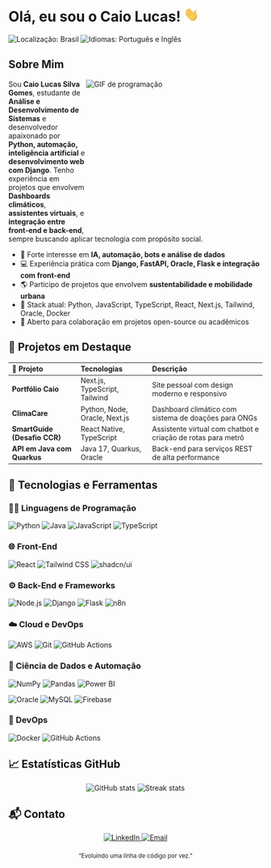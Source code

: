 # Olá, eu sou o **Caio Lucas!** <img src="https://raw.githubusercontent.com/moit-bytes/Profile/main/Hi.gif" width="30px"/>

<p>
  <img src="https://img.shields.io/badge/Moro-Brasil-green" alt="Localização: Brasil" />
  <img src="https://img.shields.io/badge/Idiomas-Português%20%7C%20Inglês-brightgreen" alt="Idiomas: Português e Inglês" />
</p>

##  Sobre Mim

<img align="right" alt="GIF de programação" src="https://media.giphy.com/media/SWoSkN6DxTszqIKEqv/giphy.gif" width="350" height="300" />

Sou **Caio Lucas Silva Gomes**, estudante de **Análise e Desenvolvimento de Sistemas** e desenvolvedor apaixonado por **Python, automação, inteligência artificial** e **desenvolvimento web com Django**. Tenho experiência em projetos que envolvem **Dashboards climáticos**, **assistentes virtuais**, e **integração entre front-end e back-end**, sempre buscando aplicar tecnologia com propósito social.

* 🧠 Forte interesse em **IA, automação, bots e análise de dados**
* 💻 Experiência prática com **Django, FastAPI, Oracle, Flask e integração com front-end**
* 🌎 Participo de projetos que envolvem **sustentabilidade e mobilidade urbana**
* 🚀 Stack atual: Python, JavaScript, TypeScript, React, Next.js, Tailwind, Oracle, Docker
* 🤝 Aberto para colaboração em projetos open-source ou acadêmicos

## 🚀 Projetos em Destaque

| 📌 Projeto                  | Tecnologias                   | Descrição                                                    |
| :-------------------------- | :---------------------------- | :----------------------------------------------------------- |
| **Portfólio Caio**          | Next.js, TypeScript, Tailwind | Site pessoal com design moderno e responsivo                 |
| **ClimaCare**               | Python, Node, Oracle, Next.js | Dashboard climático com sistema de doações para ONGs         |
| **SmartGuide (Desafio CCR)**     | React Native, TypeScript      | Assistente virtual com chatbot e criação de rotas para metrô |
| **API em Java com Quarkus** | Java 17, Quarkus, Oracle      | Back-end para serviços REST de alta performance              |

## 🧠 Tecnologias e Ferramentas

### 👨‍💻 Linguagens de Programação

![Python](https://img.shields.io/badge/Python-3776AB?style=for-the-badge\&logo=python\&logoColor=white)
![Java](https://img.shields.io/badge/Java-ED8B00?style=for-the-badge\&logo=openjdk\&logoColor=white)
![JavaScript](https://img.shields.io/badge/JavaScript-F7DF1E?style=for-the-badge\&logo=javascript\&logoColor=black)
![TypeScript](https://img.shields.io/badge/TypeScript-007ACC?style=for-the-badge\&logo=typescript\&logoColor=white)

### 🌐 Front-End

![React](https://img.shields.io/badge/React-20232A?style=for-the-badge\&logo=react\&logoColor=61DAFB)
![Tailwind CSS](https://img.shields.io/badge/Tailwind_CSS-38B2AC?style=for-the-badge\&logo=tailwind-css\&logoColor=white)
![shadcn/ui](https://img.shields.io/badge/shadcn%2Fui-111827?style=for-the-badge)

### ⚙️ Back-End e Frameworks

![Node.js](https://img.shields.io/badge/Node.js-43853D?style=for-the-badge\&logo=node.js\&logoColor=white)
![Django](https://img.shields.io/badge/Django-092E20?style=for-the-badge\&logo=django\&logoColor=white)
![Flask](https://img.shields.io/badge/Flask-000000?style=for-the-badge\&logo=flask\&logoColor=white)
![n8n](https://img.shields.io/badge/n8n-ED4A00?style=for-the-badge\&logo=n8n\&logoColor=white)

### ☁️ Cloud e DevOps

![AWS](https://img.shields.io/badge/AWS-232F3E?style=for-the-badge\&logo=amazon-aws\&logoColor=white)
![Git](https://img.shields.io/badge/Git-F05033?style=for-the-badge\&logo=git\&logoColor=white)
![GitHub Actions](https://img.shields.io/badge/GitHub_Actions-2088FF?style=for-the-badge\&logo=github-actions\&logoColor=white)

### 🧠 Ciência de Dados e Automação

![NumPy](https://img.shields.io/badge/NumPy-013243?style=for-the-badge\&logo=numpy\&logoColor=white)
![Pandas](https://img.shields.io/badge/Pandas-150458?style=for-the-badge\&logo=pandas\&logoColor=white)
![Power BI](https://img.shields.io/badge/Power_BI-F2C811?style=for-the-badge\&logo=powerbi\&logoColor=black)

![Oracle](https://img.shields.io/badge/Oracle_DB-F80000?style=for-the-badge\&logo=oracle\&logoColor=white)
![MySQL](https://img.shields.io/badge/MySQL-005C84?style=for-the-badge\&logo=mysql\&logoColor=white)
![Firebase](https://img.shields.io/badge/Firebase-FFCA28?style=for-the-badge\&logo=firebase\&logoColor=black)

### 🔧 DevOps

![Docker](https://img.shields.io/badge/Docker-0db7ed.svg?style=for-the-badge\&logo=docker\&logoColor=white)
![GitHub Actions](https://img.shields.io/badge/GitHub_Actions-2088FF?style=for-the-badge\&logo=github-actions\&logoColor=white)

## 📈 Estatísticas GitHub

<div align="center">
  <img width="390" src="https://github-readme-stats.vercel.app/api?username=caiolucasxz55&show_icons=true&theme=react&rank_icon=github&border_radius=10" alt="GitHub stats" />
  <img width="390" src="https://streak-stats.demolab.com/?user=caiolucasxz55&count_private=true&theme=react&border_radius=10" alt="Streak stats" />
</div>

## 📬 Contato

<p align="center">
  <a target="_blank" href="www.linkedin.com/in/caio-lucas-a892b4324">
    <img src="https://img.shields.io/badge/🔗 LinkedIn-0077B5?style=for-the-badge&logo=linkedin&logoColor=white" alt="LinkedIn" />
  </a>
  <a target="_blank" href="caiolucasxz55@gmail.com">
    <img src="https://img.shields.io/badge/📧 Email-D14836?style=for-the-badge&logo=gmail&logoColor=white" alt="Email" />
  </a>
</p>

<div align="center">
  <sub>“Evoluindo uma linha de código por vez.”</sub>
</div>
